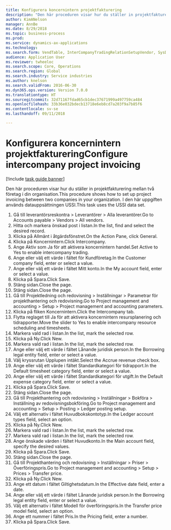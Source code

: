```yaml
--- 
title: Konfigurera koncernintern projektfakturering
description: "Den här proceduren visar hur du ställer in projektfakturering mellan två företag i din organisation."
author: KimANelson
manager: AnnBe
ms.date: 8/29/2018
ms.topic: business-process
ms.prod: 
ms.service: dynamics-ax-applications
ms.technology: 
ms.search.form: VendTable, InterCompanyTradingRelationSetupVendor, SysDataAreaSelectLookup, ProjParameters, ProjPosting, ProjTransferPrice
audience: Application User
ms.reviewer: twheeloc
ms.search.scope: Core, Operations
ms.search.region: Global
ms.search.industry: Service industries
ms.author: knelson
ms.search.validFrom: 2016-06-30
ms.dyn365.ops.version: Version 7.0.0
ms.translationtype: HT
ms.sourcegitcommit: 32d71167fdad65cb1dec37671999a497759ca484
ms.openlocfilehash: 33b36e032bdecb13718e6eb8cd7a203f9a7b85f6
ms.contentlocale: sv-se
ms.lasthandoff: 09/11/2018

---
```

# <a name="configure-intercompany-project-invoicing"></a><span data-ttu-id="86e2e-103">Konfigurera koncernintern projektfakturering</span><span class="sxs-lookup"><span data-stu-id="86e2e-103">Configure intercompany project invoicing</span></span>

[!include [task guide banner](../../includes/task-guide-banner.md)]

<span data-ttu-id="86e2e-104">Den här proceduren visar hur du ställer in projektfakturering mellan två företag i din organisation.</span><span class="sxs-lookup"><span data-stu-id="86e2e-104">This procedure shows how to set up project invoicing between two companies in your organization.</span></span> <span data-ttu-id="86e2e-105">I den här uppgiften används datauppsättningen USSI.</span><span class="sxs-lookup"><span data-stu-id="86e2e-105">This task uses the USSI data set.</span></span>

1. <span data-ttu-id="86e2e-106">Gå till leverantörsreskontra > Leverantörer > Alla leverantörer.</span><span class="sxs-lookup"><span data-stu-id="86e2e-106">Go to Accounts payable > Vendors > All vendors.</span></span>
2. <span data-ttu-id="86e2e-107">Hitta och markera önskad post i listan.</span><span class="sxs-lookup"><span data-stu-id="86e2e-107">In the list, find and select the desired record.</span></span>
3. <span data-ttu-id="86e2e-108">Klicka på Allmänt i åtgärdsfönstret.</span><span class="sxs-lookup"><span data-stu-id="86e2e-108">On the Action Pane, click General.</span></span>
4. <span data-ttu-id="86e2e-109">Klicka på Koncernintern.</span><span class="sxs-lookup"><span data-stu-id="86e2e-109">Click Intercompany.</span></span>
5. <span data-ttu-id="86e2e-110">Ange Aktiv som Ja för att aktivera koncernintern handel.</span><span class="sxs-lookup"><span data-stu-id="86e2e-110">Set Active to Yes to enable intercompany trading.</span></span>
6. <span data-ttu-id="86e2e-111">Ange eller välj ett värde i fältet för Kundföretag.</span><span class="sxs-lookup"><span data-stu-id="86e2e-111">In the Customer company field, enter or select a value.</span></span>
7. <span data-ttu-id="86e2e-112">Ange eller välj ett värde i fältet Mitt konto.</span><span class="sxs-lookup"><span data-stu-id="86e2e-112">In the My account field, enter or select a value.</span></span>
8. <span data-ttu-id="86e2e-113">Klicka på Spara.</span><span class="sxs-lookup"><span data-stu-id="86e2e-113">Click Save.</span></span>
9. <span data-ttu-id="86e2e-114">Stäng sidan.</span><span class="sxs-lookup"><span data-stu-id="86e2e-114">Close the page.</span></span>
10. <span data-ttu-id="86e2e-115">Stäng sidan.</span><span class="sxs-lookup"><span data-stu-id="86e2e-115">Close the page.</span></span>
11. <span data-ttu-id="86e2e-116">Gå till Projektledning och redovisning > Inställningar > Parametrar för projekthantering och redovisning.</span><span class="sxs-lookup"><span data-stu-id="86e2e-116">Go to Project management and accounting > Setup > Project management and accounting parameters.</span></span>
12. <span data-ttu-id="86e2e-117">Klicka på fliken Koncernintern.</span><span class="sxs-lookup"><span data-stu-id="86e2e-117">Click the Intercompany tab.</span></span>
13. <span data-ttu-id="86e2e-118">Flytta reglaget till Ja för att aktivera koncernintern resursplanering och tidrapporter.</span><span class="sxs-lookup"><span data-stu-id="86e2e-118">Move the slider to Yes to enable intercompany resource scheduling and timesheets.</span></span>
14. <span data-ttu-id="86e2e-119">Markera vald rad i listan.</span><span class="sxs-lookup"><span data-stu-id="86e2e-119">In the list, mark the selected row.</span></span>
15. <span data-ttu-id="86e2e-120">Klicka på Ny.</span><span class="sxs-lookup"><span data-stu-id="86e2e-120">Click New.</span></span>
16. <span data-ttu-id="86e2e-121">Markera vald rad i listan.</span><span class="sxs-lookup"><span data-stu-id="86e2e-121">In the list, mark the selected row.</span></span>
17. <span data-ttu-id="86e2e-122">Ange eller välj ett värde i fältet Lånande juridisk person.</span><span class="sxs-lookup"><span data-stu-id="86e2e-122">In the Borrowing legal entity field, enter or select a value.</span></span>
18. <span data-ttu-id="86e2e-123">Välj kryssrutan Upplupen intäkt.</span><span class="sxs-lookup"><span data-stu-id="86e2e-123">Select the Accrue revenue check box.</span></span>
19. <span data-ttu-id="86e2e-124">Ange eller välj ett värde i fältet Standardkategori för tidrapport.</span><span class="sxs-lookup"><span data-stu-id="86e2e-124">In the Default timesheet category field, enter or select a value.</span></span>
20. <span data-ttu-id="86e2e-125">Ange eller välj ett värde i fältet Standardkategori för utgift.</span><span class="sxs-lookup"><span data-stu-id="86e2e-125">In the Default expense category field, enter or select a value.</span></span>
21. <span data-ttu-id="86e2e-126">Klicka på Spara.</span><span class="sxs-lookup"><span data-stu-id="86e2e-126">Click Save.</span></span>
22. <span data-ttu-id="86e2e-127">Stäng sidan.</span><span class="sxs-lookup"><span data-stu-id="86e2e-127">Close the page.</span></span>
23. <span data-ttu-id="86e2e-128">Gå till Projekthantering och redovisning > Inställningar > Bokföra > Inställning av redovisningsbokföring.</span><span class="sxs-lookup"><span data-stu-id="86e2e-128">Go to Project management and accounting > Setup > Posting > Ledger posting setup.</span></span>
24. <span data-ttu-id="86e2e-129">Välj ett alternativ i fältet Huvudbokskontotyp.</span><span class="sxs-lookup"><span data-stu-id="86e2e-129">In the Ledger account types field, select an option.</span></span>
25. <span data-ttu-id="86e2e-130">Klicka på Ny.</span><span class="sxs-lookup"><span data-stu-id="86e2e-130">Click New.</span></span>
26. <span data-ttu-id="86e2e-131">Markera vald rad i listan.</span><span class="sxs-lookup"><span data-stu-id="86e2e-131">In the list, mark the selected row.</span></span>
27. <span data-ttu-id="86e2e-132">Markera vald rad i listan.</span><span class="sxs-lookup"><span data-stu-id="86e2e-132">In the list, mark the selected row.</span></span>
28. <span data-ttu-id="86e2e-133">Ange önskade värden i fältet Huvudkonto.</span><span class="sxs-lookup"><span data-stu-id="86e2e-133">In the Main account field, specify the desired values.</span></span>
29. <span data-ttu-id="86e2e-134">Klicka på Spara.</span><span class="sxs-lookup"><span data-stu-id="86e2e-134">Click Save.</span></span>
30. <span data-ttu-id="86e2e-135">Stäng sidan.</span><span class="sxs-lookup"><span data-stu-id="86e2e-135">Close the page.</span></span>
31. <span data-ttu-id="86e2e-136">Gå till Projekthantering och redovisning > Inställningar > Priser > Överföringspris.</span><span class="sxs-lookup"><span data-stu-id="86e2e-136">Go to Project management and accounting > Setup > Prices > Transfer price.</span></span>
32. <span data-ttu-id="86e2e-137">Klicka på Ny.</span><span class="sxs-lookup"><span data-stu-id="86e2e-137">Click New.</span></span>
33. <span data-ttu-id="86e2e-138">Ange ett datum i fältet Giltighetsdatum.</span><span class="sxs-lookup"><span data-stu-id="86e2e-138">In the Effective date field, enter a date.</span></span>
34. <span data-ttu-id="86e2e-139">Ange eller välj ett värde i fältet Lånande juridisk person.</span><span class="sxs-lookup"><span data-stu-id="86e2e-139">In the Borrowing legal entity field, enter or select a value.</span></span>
35. <span data-ttu-id="86e2e-140">Välj ett alternativ i fältet Modell för överföringspris.</span><span class="sxs-lookup"><span data-stu-id="86e2e-140">In the Transfer price model field, select an option.</span></span>
36. <span data-ttu-id="86e2e-141">Ange ett nummer i fältet Pris.</span><span class="sxs-lookup"><span data-stu-id="86e2e-141">In the Pricing field, enter a number.</span></span>
37. <span data-ttu-id="86e2e-142">Klicka på Spara.</span><span class="sxs-lookup"><span data-stu-id="86e2e-142">Click Save.</span></span>


